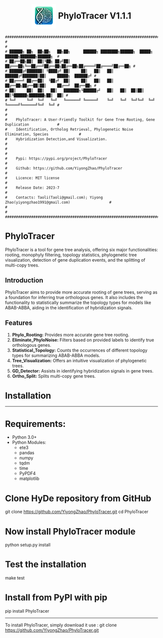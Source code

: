 
<div align="center">
  
# <img src="logo/PhyloTracer_logo.png" width="80" height="80" align="center"> PhyloTracer V1.1.1 </div> 

```
###############################################################################################
#                                                                                             #
# ██████╗ ██╗  ██╗██╗   ██╗██╗      ██████╗ ████████╗██████╗  █████╗  ██████╗███████╗██████╗  #
# ██╔══██╗██║  ██║╚██╗ ██╔╝██║     ██╔═══██╗╚══██╔══╝██╔══██╗██╔══██╗██╔════╝██╔════╝██╔══██╗ #
# ██████╔╝███████║ ╚████╔╝ ██║     ██║   ██║   ██║   ██████╔╝███████║██║     █████╗  ██████╔╝ #
# ██╔═══╝ ██╔══██║  ╚██╔╝  ██║     ██║   ██║   ██║   ██╔══██╗██╔══██║██║     ██╔══╝  ██╔══██╗ #
# ██║     ██║  ██║   ██║   ███████╗╚██████╔╝   ██║   ██║  ██║██║  ██║╚██████╗███████╗██║  ██║ #
# ╚═╝     ╚═╝  ╚═╝   ╚═╝   ╚══════╝ ╚═════╝    ╚═╝   ╚═╝  ╚═╝╚═╝  ╚═╝ ╚═════╝╚══════╝╚═╝  ╚═╝ #                            
#                                                                                             #
#    PhyloTracer: A User-Friendly Toolkit for Gene Tree Rooting, Gene Duplication             #
#    Identification, Ortholog Retrieval, Phylogenetic Noise Elimination, Species              #
#    Hybridization Detection,and Visualization.                                               #
#                                                                                             #
#    Pypi: https://pypi.org/project/PhyloTracer                                               #
#    Github: https://github.com/YiyongZhao/PhyloTracer                                        #
#    Licence: MIT license                                                                     #
#    Release Date: 2023-7                                                                     #
#    Contacts: Taoli(Taoli@gmail.com); Yiyong Zhao(yiyongzhao1991@gmail.com)                  #
#                                                                                             #
###############################################################################################
```


# PhyloTracer

PhyloTracer is a tool for gene tree analysis, offering six major functionalities: rooting, monophyly filtering, topology statistics, phylogenetic tree visualization, detection of gene duplication events, and the splitting of multi-copy trees.

## Introduction

PhyloTracer aims to provide more accurate rooting of gene trees, serving as a foundation for inferring true orthologous genes. It also includes the functionality to statistically summarize the topology types for models like ABAB-ABBA, aiding in the identification of hybridization signals.

## Features

1. **Phylo_Rooting:** Provides more accurate gene tree rooting.
2. **Eliminate_PhyloNoise:** Filters based on provided labels to identify true orthologous genes.
3. **Statistical_Topology:** Counts the occurrences of different topology types for summarizing ABAB-ABBA models.
4. **Tree_Visualization:** Offers an intuitive visualization of phylogenetic trees.
5. **GD_Detector:** Assists in identifying hybridization signals in gene trees.
6. **Ortho_Split:** Splits multi-copy gene trees.

# Installation
***
# Requirements:
* Python 3.0+
* Python Modules:
  * ete3
  * pandas
  * numpy
  * tqdm
  * time
  * PyPDF4
  * matplotlib

# Clone HyDe repository from GitHub
git clone https://github.com/YiyongZhao/PhyloTracer.git
cd PhyloTracer

# Now install PhyloTracer module
python setup.py install

# Test the installation
make test

# Install from PyPI with pip
pip install PhyloTracer

***
To install PhyloTracer, simply download it use :
git clone https://github.com/YiyongZhao/PhyloTracer.git
